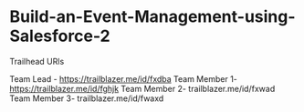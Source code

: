 # Build-an-Event-Management-using-Salesforce-2

Trailhead URls

Team Lead - https://trailblazer.me/id/fxdba
Team Member 1- https://trailblazer.me/id/fghjk
Team Member 2- trailblazer.me/id/fxwad
Team Member 3- trailblazer.me/id/fwaxd
